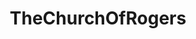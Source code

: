 ---
title: TheChurchOfRogers
crosslinks:
- EnoughTrumpSpam
- AskReddit
- pics
- houston
- Frisson
- coversongs
- Awww
- HumansBeingBros
- Physical_Removal
- Sneakers
- DataHoarder
- xkcd
---